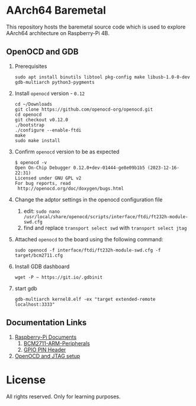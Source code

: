 # AArch64 Baremetal

This repository hosts the baremetal source code which is used to explore AArch64 architecture on Raspberry-Pi 4B.

## OpenOCD and GDB

1. Prerequisites
   ```
   sudo apt install binutils libtool pkg-config make libusb-1.0-0-dev gdb-multiarch python3-pygments
   ```

1. Install `openocd` version - `0.12`
   ```
   cd ~/Downloads
   git clone https://github.com/openocd-org/openocd.git
   cd openocd
   git checkout v0.12.0
   ./bootstrap
   ./configure --enable-ftdi
   make
   sudo make install
   ```
1. Confirm `openocd` version to be as expected
   ```
   $ openocd -v
   Open On-Chip Debugger 0.12.0+dev-01444-ge8e09b1b5 (2023-12-16-22:31)
   Licensed under GNU GPL v2
   For bug reports, read
   	http://openocd.org/doc/doxygen/bugs.html
   ```
1. Change the adptor settings in the openocd configuration file
   1. edit: `sudo nano /usr/local/share/openocd/scripts/interface/ftdi/ft232h-module-swd.cfg`
   1. find and replace `transport select swd` with `transport select jtag`
1. Attached `openocd` to the board using the following command:
   ```
   sudo openocd -f interface/ftdi/ft232h-module-swd.cfg -f target/bcm2711.cfg
   ```
1. Install GDB dashboard
   ```
   wget -P ~ https://git.io/.gdbinit
   ```
1. start gdb
   ```
   gdb-multiarch kernel8.elf -ex "target extended-remote localhost:3333"
   ```

## Documentation Links
1. [Raspberry-Pi Documents](https://www.raspberrypi.com/documentation/)
   1. [BCM2711-ARM-Peripherals](https://datasheets.raspberrypi.com/bcm2711/bcm2711-peripherals.pdf)
   1. [GPIO PIN Header](https://www.raspberrypi.com/documentation/computers/raspberry-pi.html#gpio-and-the-40-pin-header)
1. [OpenOCD and JTAG setup](https://medium.com/@0xNoor/setup-openocd-with-jtag-uart-on-raspberry-pi-4-using-ft232h-da05ca01c693)

# License
All rights reserved. Only for learning purposes.
